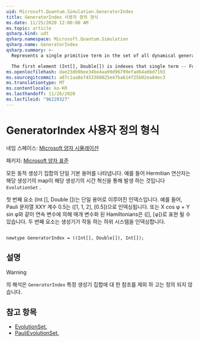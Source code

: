 ```yaml
---
uid: Microsoft.Quantum.Simulation.GeneratorIndex
title: GeneratorIndex 사용자 정의 형식
ms.date: 11/25/2020 12:00:00 AM
ms.topic: article
qsharp.kind: udt
qsharp.namespace: Microsoft.Quantum.Simulation
qsharp.name: GeneratorIndex
qsharp.summary: >-
  Represents a single primitive term in the set of all dynamical generators, e.g. Hermitian operators, for which there exists a map from that generator to time-evolution by that generator, through `EvolutionSet`.

  The first element (Int[], Double[]) is indexes that single term -- For instance, the Pauli string XXY with coefficient 0.5 would be indexed by ([1,1,2], [0.5]). Alternatively, Hamiltonians parameterized by a continuous variable, such as X cos φ + Y sin φ, might for instance be represented by ([], [φ]). The second element indexes the subsystem on which the generator acts on.
ms.openlocfilehash: dae23db9bee34be4aa99d96799efad64a66d7193
ms.sourcegitcommit: a87c1aa8e7453360025e47ba614f25b02ea84ec3
ms.translationtype: MT
ms.contentlocale: ko-KR
ms.lasthandoff: 11/26/2020
ms.locfileid: "96229327"
---
```

# <a name="generatorindex-user-defined-type"></a>GeneratorIndex 사용자 정의 형식

네임 스페이스: [Microsoft 양자 시뮬레이션](xref:Microsoft.Quantum.Simulation)

패키지: [Microsoft 양자 표준](https://nuget.org/packages/Microsoft.Quantum.Standard)


모든 동적 생성기 집합의 단일 기본 용어를 나타냅니다. 예를 들어 Hermitian 연산자는 해당 생성기의 map이 해당 생성기의 시간 혁신을 통해 발생 하는 것입니다 `EvolutionSet` .

첫 번째 요소 (Int [], Double [])는 단일 용어로 이루어진 인덱스입니다. 예를 들어, Pauli 문자열 XXY 계수 0.5는 ([1, 1, 2], [0.5])으로 인덱싱됩니다. 또는 X cos φ + Y sin φ와 같이 연속 변수에 의해 매개 변수화 된 Hamiltonians은 ([], [φ])로 표현 될 수 있습니다. 두 번째 요소는 생성기가 작동 하는 하위 시스템을 인덱싱합니다.

```qsharp

newtype GeneratorIndex = ((Int[], Double[]), Int[]);
```



## <a name="remarks"></a>설명

> [!WARNING]
> 의 해석은 `GeneratorIndex` 특정 생성기 집합에 대 한 참조를 제외 하 고는 정의 되지 않습니다.

## <a name="see-also"></a>참고 항목

- [EvolutionSet.](xref:Microsoft.Quantum.Simulation.EvolutionSet)
- [PauliEvolutionSet.](xref:Microsoft.Quantum.Simulation.PauliEvolutionSet)